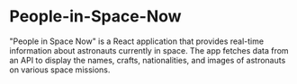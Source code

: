 # People-in-Space-Now
"People in Space Now" is a React application that provides real-time information about astronauts currently in space. The app fetches data from an API to display the names, crafts, nationalities, and images of astronauts on various space missions.
